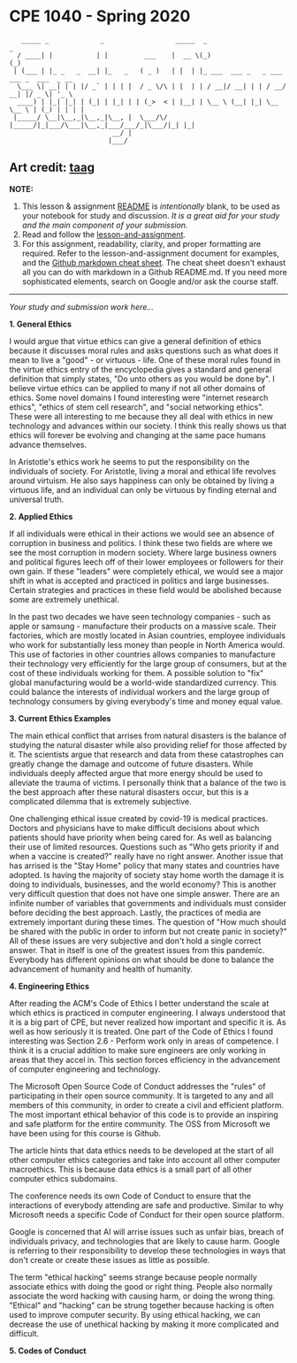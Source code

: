 # CPE 1040 - Spring 2020

```
   _____ _             _                  _____  _                        _             
  / ____| |           | |         ___    |  __ \(_)                      (_)            
 | (___ | |_ _   _  __| |_   _   ( _ )   | |  | |_ ___  ___ _   _ ___ ___ _  ___  _ __  
  \___ \| __| | | |/ _` | | | |  / _ \/\ | |  | | / __|/ __| | | / __/ __| |/ _ \| '_ \ 
  ____) | |_| |_| | (_| | |_| | | (_>  < | |__| | \__ \ (__| |_| \__ \__ \ | (_) | | | |
 |_____/ \__|\__,_|\__,_|\__, |  \___/\/ |_____/|_|___/\___|\__,_|___/___/_|\___/|_| |_|
                          __/ |                                                         
                         |___/                                                                                                                                                                             
```

Art credit: [taag](http://patorjk.com/software/taag/#p=display&f=Big&t=Study%20%26%20Discussion)
---

**NOTE:** 
1. This lesson & assignment [README](README.md) is _intentionally_ blank, to be used as your notebook for study and discussion. _It is a great aid for your study and the main component of your submission._
2. Read and follow the [lesson-and-assignment](lesson-and-assignment.md).
3. For this assignment, readability, clarity, and proper formatting are required. Refer to the lesson-and-assignment document for examples, and the [Github markdown cheat sheet](https://github.com/adam-p/markdown-here/wiki/Markdown-Cheatsheet). The cheat sheet doesn't exhaust all you can do with markdown in a Github README.md. If you need more sophisticated elements, search on Google and/or ask the course staff.
---
_Your study and submission work here..._

**1. General Ethics**

I would argue that virtue ethics can give a general definition of ethics because it discusses moral rules and asks questions such as what does it mean to live a "good" - or virtuous - life. One of these moral rules found in the virtue ethics entry of the encyclopedia gives a standard and general definition that simply states, "Do unto others as you would be done by". I believe virtue ethics can be applied to many if not all other domains of ethics. Some novel domains I found interesting were "internet research ethics", "ethics of stem cell research", and "social networking ethics". These were all interesting to me because they all deal with ethics in new technology and advances within our society. I think this really shows us that ethics will forever be evolving and changing at the same pace humans advance themselves. 

In Aristotle's ethics work he seems to put the responsibility on the individuals of society. For Aristotle, living a moral and ethical life revolves around virtuism. He also says happiness can only be obtained by living a virtuous life, and an individual can only be virtuous by finding eternal and universal truth.

**2. Applied Ethics**

If all individuals were ethical in their actions we would see an absence of corruption in business and politics. I think these two fields are where we see the most corruption in modern society. Where large business owners and political figures leech off of their lower employees or followers for their own gain. If these "leaders" were completely ethical, we would see a major shift in what is accepted and practiced in politics and large businesses. Certain strategies and practices in these field would be abolished because some are extremely unethical.

In the past two decades we have seen technology companies - such as apple or samsung - manufacture their products on a massive scale. Their factories, which are mostly located in Asian countries, employee individuals who work for substantially less money than people in North America would. This use of factories in other countries allows companies to manufacture their technology very efficiently for the large group of consumers, but at the cost of these individuals working for them. A possible solution to "fix" global manufacturing would be a world-wide standardized currency. This could balance the interests of individual workers and the large group of technology consumers by giving everybody's time and money equal value.

**3. Current Ethics Examples**

The main ethical conflict that arrises from natural disasters is the balance of studying the natural disaster while also providing relief for those affected by it. The scientists argue that research and data from these catastrophes can greatly change the damage and outcome of future disasters. While individuals deeply affected argue that more energy should be used to alleviate the trauma of victims. I personally think that a balance of the two is the best approach after these natural disasters occur, but this is a complicated dilemma that is extremely subjective.

One challenging ethical issue created by covid-19 is medical practices. Doctors and physicians have to make difficult decisions about which patients should have priority when being cared for. As well as balancing their use of limited resources. Questions such as "Who gets priority if and when a vaccine is created?" really have no right answer. Another issue that has arrised is the "Stay Home" policy that many states and countries have adopted. Is having the majority of society stay home worth the damage it is doing to individuals, businesses, and the world economy? This is another very difficult question that does not have one simple answer. There are an infinite number of variables that governments and individuals must consider before deciding the best approach. Lastly, the practices of media are extremely important during these times. The question of "How much should be shared with the public in order to inform but not create panic in society?" All of these issues are very subjective and don't hold a single correct answer. That in itself is one of the greatest issues from this pandemic. Everybody has different opinions on what should be done to balance the advancement of humanity and health of humanity. 

**4. Engineering Ethics**

After reading the ACM's Code of Ethics I better understand the scale at which ethics is practiced in computer engineering. I always understood that it is a big part of CPE, but never realized how important and specific it is. As well as how seriously it is treated. One part of the Code of Ethics I found interesting was Section 2.6 - Perform work only in areas of competence. I think it is a crucial addition to make sure engineers are only working in areas that they accel in. This section forces efficiency in the advancement of computer engineering and technology. 

The Microsoft Open Source Code of Conduct addresses the "rules" of participating in their open source community. It is targeted to any and all members of this community, in order to create a civil and efficient platform. The most important ethical behavior of this code is to provide an inspiring and safe platform for the entire community. The OSS from Microsoft we have been using for this course is Github.

The article hints that data ethics needs to be developed at the start of all other computer ethics categories and take into account all other computer macroethics. This is because data ethics is a small part of all other computer ethics subdomains.

The conference needs its own Code of Conduct to ensure that the interactions of everybody attending are safe and productive. Similar to why Microsoft needs a specific Code of Conduct for their open source platform.

Google is concerned that AI will arrise issues such as unfair bias, breach of individuals privacy, and technologies that are likely to cause harm. Google is referring to their responsibility to develop these technologies in ways that don't create or create these issues as little as possible. 

The term "ethical hacking" seems strange because people normally associate ethics with doing the good or right thing. People also normally associate the word hacking with causing harm, or doing the wrong thing. "Ethical" and "hacking" can be strung together because hacking is often used to improve computer security. By using ethical hacking, we can decrease the use of unethical hacking by making it more complicated and difficult. 

**5. Codes of Conduct**

